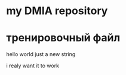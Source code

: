 # my DMIA repository
# тренировочный файл 
 hello world
 just a new string

i realy want it to work
